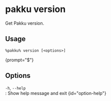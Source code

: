 # pakku version

Get Pakku version.

## Usage

<snippet id="snippet-cmd">

```
%pakku% version [<options>]
```
{prompt="$"}

</snippet>

## Options

<snippet id="snippet-options">

`-h`, `--help`                                        
: Show help message and exit
{id="option-help"}

</snippet>
